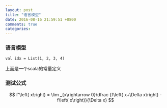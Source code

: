 ```yaml
---
layout: post
title: "语言模型"
date: 2016-08-16 21:59:51 +0800
comments: true
categories: 
---
```

### 语言模型
	val idx = List(1, 2, 3, 4)

<!--more-->
上面是一个scala的常量定义

### 测试公式
$$
f'\left( x\right) = \lim _{x\rightarrow 0}\dfrac {f\left( x+\Delta x\right) - f\left( x\right)}{\Delta x}
$$
